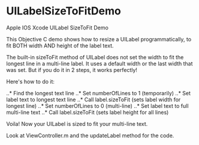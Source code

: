 # UILabelSizeToFitDemo
Apple IOS Xcode UILabel SizeToFit Demo

This Objective C demo shows how to resize a UILabel programmatically, to fit BOTH width AND height of the label text.

The built-in sizeToFit method of UILabel does not set the width to fit the longest line in a multi-line label.  It uses a default width or the last width that was set.  But if you do it in 2 steps, it works perfectly!

Here's how to do it:

..* Find the longest text line
..* Set numberOfLines to 1 (temporarily)
..* Set label text to longest text line
..* Call label.sizeToFit (sets label width for longest line)
..* Set numberOfLines to 0 (multi-line)
..* Set label text to full multi-line text
..* Call label.sizeToFit (sets label height for all lines)

Voila!  Now your UILabel is sized to fit your multi-line text.

Look at ViewController.m and the updateLabel method for the code.
